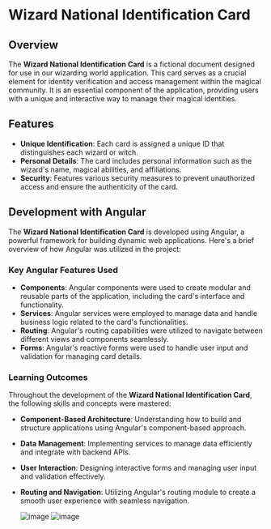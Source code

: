 # Wizard National Identification Card

## Overview

The **Wizard National Identification Card** is a fictional document designed for use in our wizarding world application. This card serves as a crucial element for identity verification and access management within the magical community. It is an essential component of the application, providing users with a unique and interactive way to manage their magical identities.

## Features

- **Unique Identification**: Each card is assigned a unique ID that distinguishes each wizard or witch.
- **Personal Details**: The card includes personal information such as the wizard's name, magical abilities, and affiliations.
- **Security**: Features various security measures to prevent unauthorized access and ensure the authenticity of the card.

## Development with Angular

The **Wizard National Identification Card** is developed using Angular, a powerful framework for building dynamic web applications. Here's a brief overview of how Angular was utilized in the project:

### Key Angular Features Used

- **Components**: Angular components were used to create modular and reusable parts of the application, including the card's interface and functionality.
- **Services**: Angular services were employed to manage data and handle business logic related to the card's functionalities.
- **Routing**: Angular's routing capabilities were utilized to navigate between different views and components seamlessly.
- **Forms**: Angular's reactive forms were used to handle user input and validation for managing card details.

### Learning Outcomes

Throughout the development of the **Wizard National Identification Card**, the following skills and concepts were mastered:

- **Component-Based Architecture**: Understanding how to build and structure applications using Angular's component-based approach.
- **Data Management**: Implementing services to manage data efficiently and integrate with backend APIs.
- **User Interaction**: Designing interactive forms and managing user input and validation effectively.
- **Routing and Navigation**: Utilizing Angular's routing module to create a smooth user experience with seamless navigation.

  ![image](https://github.com/user-attachments/assets/8d82e390-0f09-487c-9fb9-c558bdc4bbb2)
  ![image](https://github.com/user-attachments/assets/d343d75b-cceb-4811-9edf-896d2cfc7046)

